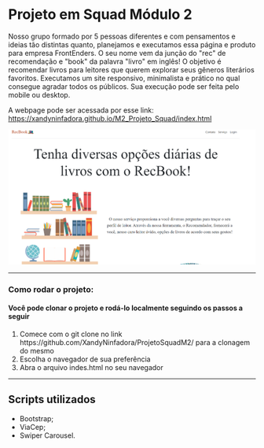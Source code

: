 # Projeto em Squad Módulo 2
Nosso grupo formado por 5 pessoas diferentes e com pensamentos e ideias tão distintas quanto, planejamos e executamos essa página e produto para empresa FrontEnders. O seu nome vem da junção do "rec" de recomendação e "book" da palavra "livro" em inglês! O objetivo é recomendar livros para leitores que querem explorar seus gêneros literários favoritos. Executamos um site responsivo, minimalista e prático no qual consegue agradar todos os públicos. Sua execução pode ser feita pelo mobile ou desktop.

A webpage pode ser acessada por esse link: https://xandyninfadora.github.io/M2_Projeto_Squad/index.html

<img src="site.png" width="700px"/>

<hr>

<h3> Como rodar o projeto:</h3>
<h4> Você pode clonar o projeto e rodá-lo localmente seguindo os passos a seguir</h4>
<ol>
<li> Comece com o git clone no link https://github.com/XandyNinfadora/ProjetoSquadM2/ para a clonagem do mesmo </li>
<li> Escolha o navegador de sua preferência </li>
<li> Abra o arquivo indes.html no seu navegador </li>
</ol>

<hr>

## Scripts utilizados
- Bootstrap;
- ViaCep;
- Swiper Carousel.

<br>
